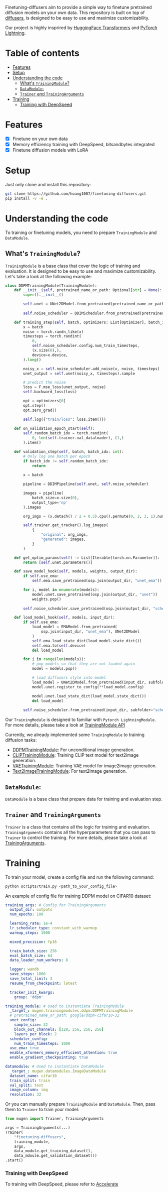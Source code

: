 Finetuning-diffusers aim to provide a simple way to finetune pretrained diffusion models on your own data. This repository is built on top of [diffusers](https://github.com/huggingface/diffusers.git), is designed to be easy to use and maximize customizability.

Our project is highly insprired by [HuggingFace Transformers](https://github.com/huggingface/transformers.git) and [PyTorch Lightning](https://github.com/Lightning-AI/lightning.git).

# Table of contents
<!-- TOC start (generated with https://github.com/derlin/bitdowntoc) -->

- [Features](#features)
- [Setup](#setup)
- [Understanding the code](#understanding-the-code)
  - [What's `TrainingModule`?](#whats-trainingmodule)
  - [`DataModule`:](#datamodule)
  - [`Trainer` and `TrainingArguments`](#trainer-and-trainingarguments)
- [Training](#training)
    - [Training with DeepSpeed](#training-with-deepspeed)

<!-- TOC end -->


# Features
- [x] Finetune on your own data
- [x] Memory efficiency training with DeepSpeed, bitsandbytes integrated
- [x] Finetune diffusion models with LoRA

# Setup
Just only clone and install this repository:
```bash
git clone https://github.com/hoang1007/finetuning-diffusers.git
pip install -v -e .
```

# Understanding the code
To training or finetuning models, you need to prepare `TrainingModule` and `DataModule`.

## What's `TrainingModule`?
`TrainingModule` is a base class that cover the logic of training and evaluation. It is designed to be easy to use and maximize customizability. Let's take a look at the following example:
```python
class DDPMTrainingModule(TrainingModule):
    def __init__(self, pretrained_name_or_path: Optional[str] = None):
        super().__init__()

        self.unet = UNet2DModel.from_pretrained(pretrained_name_or_path, subfolder="unet")
    
        self.noise_scheduler = DDIMScheduler.from_pretrained(pretrained_name_or_path, subfolder="scheduler")

    def training_step(self, batch, optimizers: List[Optimizer], batch_idx: int):
        x = batch
        noise = torch.randn_like(x)
        timesteps = torch.randint(
            0,
            self.noise_scheduler.config.num_train_timesteps,
            (x.size(0),),
            device=x.device,
        ).long()

        noisy_x = self.noise_scheduler.add_noise(x, noise, timesteps)
        unet_output = self.unet(noisy_x, timesteps).sample

        # predict the noise
        loss = F.mse_loss(unet_output, noise)
        self.backward_loss(loss)

        opt = optimizers[0]
        opt.step()
        opt.zero_grad()

        self.log({"train/loss": loss.item()})
    
    def on_validation_epoch_start(self):
        self.random_batch_idx = torch.randint(
            0, len(self.trainer.val_dataloader), (1,)
        ).item()

    def validation_step(self, batch, batch_idx: int):
        # Only log one batch per epoch
        if batch_idx != self.random_batch_idx:
            return
        
        x = batch

        pipeline = DDIMPipeline(self.unet, self.noise_scheduler)

        images = pipeline(
            batch_size=x.size(0),
            output_type='np'
        ).images

        org_imgs = (x.detach() / 2 + 0.5).cpu().permute(0, 2, 3, 1).numpy()

        self.trainer.get_tracker().log_images(
            {
                "original": org_imgs,
                "generated": images,
            }
        )

    def get_optim_params(self) -> List[Iterable[torch.nn.Parameter]]:
        return [self.unet.parameters()]

    def save_model_hook(self, models, weights, output_dir):
        if self.use_ema:
            self.ema.save_pretrained(osp.join(output_dir, "unet_ema"))

        for i, model in enumerate(models):
            model.unet.save_pretrained(osp.join(output_dir, "unet"))
            weights.pop()
        
        self.noise_scheduler.save_pretrained(osp.join(output_dir, "scheduler"))

    def load_model_hook(self, models, input_dir):
        if self.use_ema:
            load_model = EMAModel.from_pretrained(
                osp.join(input_dir, "unet_ema"), UNet2DModel
            )
            self.ema.load_state_dict(load_model.state_dict())
            self.ema.to(self.device)
            del load_model

        for i in range(len(models)):
            # pop models so that they are not loaded again
            model = models.pop()

            # load diffusers style into model
            load_model = UNet2DModel.from_pretrained(input_dir, subfolder="unet")
            model.unet.register_to_config(**load_model.config)

            model.unet.load_state_dict(load_model.state_dict())
            del load_model
        
        self.noise_scheduler.from_pretrained(input_dir, subfolder="scheduler")
```
Our `TrainingModule` is designed to familiar with `Pytorch LightningModule`. For more details, please take a look at [TrainingModule API](mugen/trainingmodules/base.py)

Currently, we already implemented some `TrainingModule` to training diffusion tasks:
- [DDPMTrainingModule](mugen/trainingmodules/ddpm.py): For unconditional image generation.
- [CLIPTrainingModule](mugen/trainingmodules/clip.py): Training CLIP text model for text2image generation.
- [VAETrainingModule](mugen/trainingmodules/vae.py): Training VAE model for image2image generation.
- [Text2ImageTrainingModule](mugen/trainingmodules/text2image.py): For text2image generation.

## `DataModule`:
`DataModule` is a base class that prepare data for training and evaluation step.

## `Trainer` and `TrainingArguments`
`Trainer` is a class that contains all the logic for training and evaluation. `TrainingArguments` contains all the hyperparameters that you can pass to `Trainer` to control the training. For more details, please take a look at [TrainingArguments](mugen/training_args.py).

# Training
To train your model, create a config file and run the following command:
```bash
python scripts/train.py <path_to_your_config_file>
```

An example of config file for training DDPM model on CIFAR10 dataset:
```yaml
training_args: # Config for TrainingArguments
  output_dir: outputs
  num_epochs: 100

  learning_rate: 1e-4
  lr_scheduler_type: constant_with_warmup
  warmup_steps: 1000

  mixed_precision: fp16

  train_batch_size: 256
  eval_batch_size: 64
  data_loader_num_workers: 8

  logger: wandb
  save_steps: 1000
  save_total_limit: 3
  resume_from_checkpoint: latest

  tracker_init_kwargs:
    group: 'ddpm'

training_module: # Used to instantiate TrainingModule
  _target_: mugen.trainingmodules.ddpm.DDPMTrainingModule
  # pretrained_name_or_path: google/ddpm-cifar10-32
  unet_config:
    sample_size: 32
    block_out_channels: [128, 256, 256, 256]
    layers_per_block: 2
  scheduler_config:
    num_train_timesteps: 1000
  use_ema: true
  enable_xformers_memory_efficient_attention: true
  enable_gradient_checkpointing: true

datamodule: # Used to instantiate DataModule
  _target_: mugen.datamodules.ImageDataModule
  dataset_name: cifar10
  train_split: train
  val_split: test
  image_column: img
  resolution: 32
```

Or you can manually prepare `TrainingModule` and `DataModule`. Then, pass them to `Trainer` to train your model:
```python
from mugen import Trainer, TrainingArguments

args = TrainingArguments(...)
Trainer(
    "finetuning-diffusers",
    training_module,
    args,
    data_module.get_training_dataset(),
    data_mdoule.get_validation_dataset())
.start()
```

### Training with DeepSpeed
To training with DeepSpeed, please refer to [Accelerate](https://huggingface.co/docs/accelerate/usage_guides/deepspeed)
